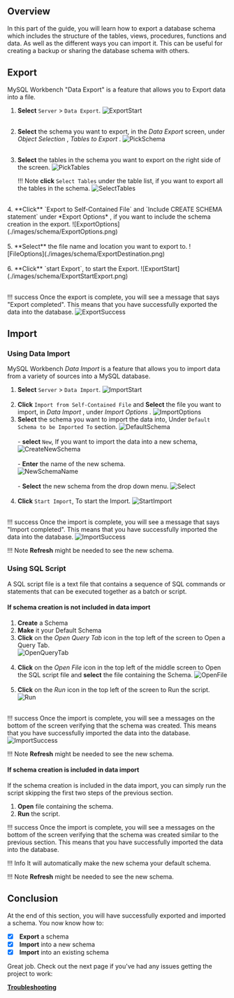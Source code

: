 ## Overview

In this part of the guide, you will learn how to export a database schema which includes the structure of the tables, views, procedures, functions and data. As well as the different ways you can import it. This can be useful for creating a backup or sharing the database schema with others.

## Export
MySQL Workbench "Data Export" is a feature that allows you to Export data into a file.

1. <span class=action> **Select** </span> `Server` > `Data Export`.
![ExportStart](./images/schema/ExportStart.png) <br><br>
2. <span class=action> **Select** </span> the schema you want to export, in the <span class="title"> *Data Export* </span> screen, under <span class="title"> *Object Selection* </span>, <span class=action> *Tables to Export* </span>.
![PickSchema](./images/schema/ExportPickSchema.png) <br><br>
3. <span class=action> **Select** </span> the tables in the schema you want to export on the right side of the screen.
![PickTables](./images/schema/ExportPickTables.png)

    !!! Note
        <span class=action> **click** </span> `Select Tables` under the table list, if you want to export all the tables in the schema.
        ![SelectTables](./images/schema/ExportSelectAllTables.png)
<br>
4. <span class=action> **Click** </span> `Export to Self-Contained File` and `Include CREATE SCHEMA statement` under <span class="title"> *Export Options* </span>, if you want to include the schema creation in the export.
![ExportOptions](./images/schema/ExportOptions.png) <br><br>
5. <span class=action> **Select** </span> the file name and location you want to export to.
![FileOptions](./images/schema/ExportDestination.png) <br><br>
6. <span class=action> **Click** </span> `start Export`, to start the Export.
![ExportStart](./images/schema/ExportStartExport.png) <br><br>

!!! success
    Once the export is complete, you will see a message that says "Export completed". This means that you have successfully exported the data into the database.
    ![ExportSuccess](./images/schema/ExportSuccess.png)

## Import

### Using Data Import
MySQL Workbench *Data Import* is a feature that allows you to import data from a variety of sources into a MySQL database.

1. <span class=action> **Select** </span> `Server` > `Data Import`.
![ImportStart](./images/schema/ImportStart.png) <br><br>
2. <span class=action> **Click** </span> `Import from Self-Contained File` and <span class=action> **Select** </span> the file you want to import, in <span class="title"> *Data Import* </span>, under <span class="title"> *Import Options* </span>.
![ImportOptions](./images/schema/ImportOptions.png)
3. <span class=action> **Select** </span> the schema you want to import the data into, Under `Default Schema to be Imported To` section.
![DefaultSchema](./images/schema/ImportDestination.png) <br><br>
        - <span class=action> **select** </span> `New`, If you want to import the data into a new schema,
        ![CreateNewSchema](./images/schema/ImportNewSchema.png) <br><br>
        - <span class=action> **Enter** </span> the name of the new schema. <br>
        ![NewSchemaName](./images/schema/ImportNewName.png) <br><br>
        - <span class=action> **Select** </span> the new schema from the drop down menu.
        ![Select](./images/schema/ImportPickNew.png) <br><br>
4. <span class=action> **Click** </span> `Start Import`, To start the Import.
![StartImport](./images/schema/ImportStartImport.png) <br><br>

!!! success
    Once the import is complete, you will see a message that says "Import completed". This means that you have successfully imported the data into the database.
    ![ImportSuccess](./images/schema/ImportSuccess.png)

!!! Note
    <span class=action> **Refresh** </span> might be needed to see the new schema.

### Using SQL Script
A SQL script file is a text file that contains a sequence of SQL commands or statements that can be executed together as a batch or script.

#### If schema creation is not included in data import

1. <span class=action> **Create** </span> a Schema
2. <span class=action> **Make** </span> it your Default Schema
3. <span class=action> **Click** </span> on the <span class="title"> *Open Query Tab* </span> icon in the top left of the screen to Open a Query Tab. <br>
![OpenQueryTab](./images/schema/OpenTab.png) <br><br>
4. <span class=action> **Click** </span> on the <span class="title"> *Open File* </span> icon in the top left of the middle screen to Open the SQL script file and <span class=action> **select** </span> the file containing the Schema.
![OpenFile](./images/schema/OpenFile.png) <br><br>
5. <span class=action> **Click** </span> on the <span class="title"> *Run* </span> icon in the top left of the screen to Run the script.
![Run](./images/schema/Run.png) <br><br>

!!! success
    Once the import is complete, you will see a messages on the bottom of the screen verifying that the schema was created. This means that you have successfully imported the data into the database.
    ![ImportSuccess](./images/schema/SchemaCreationSuccess.png)

!!! Note
    <span class=action> **Refresh** </span> might be needed to see the new schema.

#### If schema creation is included in data import

If the schema creation is included in the data import, you can simply run the script skipping the first two steps of the previous section.

1. <span class=action> **Open** </span> file containing the schema.
2. <span class=action> **Run** </span> the script.

!!! success
    Once the import is complete, you will see a messages on the bottom of the screen verifying that the schema was created similar to the previous section. This means that you have successfully imported the data into the database.

!!! Info
    It will automatically make the new schema your default schema.

!!! Note
    <span class=action> **Refresh** </span> might be needed to see the new schema.

## Conclusion

At the end of this section, you will have successfully exported and imported a schema. You now know how to:

- [x] <span class=action> **Export** </span> a schema
- [x] <span class=action> **Import** </span> into a new schema
- [x] <span class=action> **Import** </span> into an existing schema

Great job. Check out the next page if you've had any issues getting the project to work:

**[Troubleshooting](Troubleshooting.md)**
